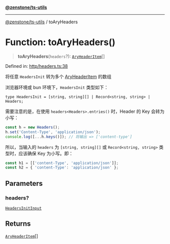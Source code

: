 [**@zenstone/ts-utils**](../README.md)

***

[@zenstone/ts-utils](../globals.md) / toAryHeaders

# Function: toAryHeaders()

> **toAryHeaders**(`headers`?): [`AryHeaderItem`](../type-aliases/AryHeaderItem.md)[]

Defined in: [http/headers.ts:38](https://github.com/janpoem/ts-utils/blob/df5fa129179bf9218996bf53428f8189a02eea4a/src/http/headers.ts#L38)

将任意 `HeadersInit` 转为多个 [AryHeaderItem](../type-aliases/AryHeaderItem.md) 的数组

浏览器环境或 bun 环境下，`HeadersInit` 类型如下：

`type HeadersInit = [string, string][] | Record<string, string> | Headers;`

需要注意的是，在使用 `headers<Headers>.entries()` 时，Header 的 Key 会转为小写：

```ts
const h = new Headers();
h.set('Content-Type', 'application/json');
console.log([...h.keys()]); // 将输出 => ['content-type']
```

所以，当输入的 `headers` 为 `[string, string][]` 或 `Record<string, string>` 类
型时，应该确保 Key 为小写。即：

```ts
const h1 = [['content-Type', 'application/json']];
const h2 = { 'content-Type': 'application/json' };
```

## Parameters

### headers?

[`HeadersInitInput`](../type-aliases/HeadersInitInput.md)

## Returns

[`AryHeaderItem`](../type-aliases/AryHeaderItem.md)[]
